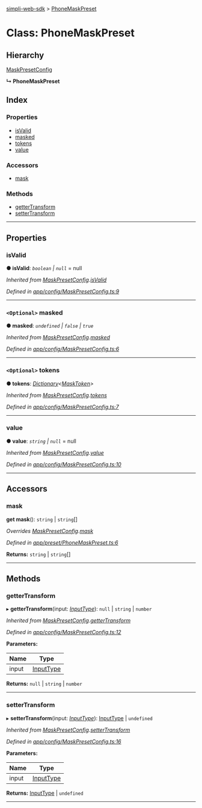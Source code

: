 [simpli-web-sdk](../README.md) > [PhoneMaskPreset](../classes/phonemaskpreset.md)

# Class: PhoneMaskPreset

## Hierarchy

 [MaskPresetConfig](maskpresetconfig.md)

**↳ PhoneMaskPreset**

## Index

### Properties

* [isValid](phonemaskpreset.md#isvalid)
* [masked](phonemaskpreset.md#masked)
* [tokens](phonemaskpreset.md#tokens)
* [value](phonemaskpreset.md#value)

### Accessors

* [mask](phonemaskpreset.md#mask)

### Methods

* [getterTransform](phonemaskpreset.md#gettertransform)
* [setterTransform](phonemaskpreset.md#settertransform)

---

## Properties

<a id="isvalid"></a>

###  isValid

**● isValid**: *`boolean` \| `null`* =  null

*Inherited from [MaskPresetConfig](maskpresetconfig.md).[isValid](maskpresetconfig.md#isvalid)*

*Defined in [app/config/MaskPresetConfig.ts:9](https://github.com/simplitech/simpli-web-sdk/blob/2a29ffa/src/app/config/MaskPresetConfig.ts#L9)*

___
<a id="masked"></a>

### `<Optional>` masked

**● masked**: *`undefined` \| `false` \| `true`*

*Inherited from [MaskPresetConfig](maskpresetconfig.md).[masked](maskpresetconfig.md#masked)*

*Defined in [app/config/MaskPresetConfig.ts:6](https://github.com/simplitech/simpli-web-sdk/blob/2a29ffa/src/app/config/MaskPresetConfig.ts#L6)*

___
<a id="tokens"></a>

### `<Optional>` tokens

**● tokens**: *[Dictionary](../interfaces/dictionary.md)<[MaskToken](../interfaces/masktoken.md)>*

*Inherited from [MaskPresetConfig](maskpresetconfig.md).[tokens](maskpresetconfig.md#tokens)*

*Defined in [app/config/MaskPresetConfig.ts:7](https://github.com/simplitech/simpli-web-sdk/blob/2a29ffa/src/app/config/MaskPresetConfig.ts#L7)*

___
<a id="value"></a>

###  value

**● value**: *`string` \| `null`* =  null

*Inherited from [MaskPresetConfig](maskpresetconfig.md).[value](maskpresetconfig.md#value)*

*Defined in [app/config/MaskPresetConfig.ts:10](https://github.com/simplitech/simpli-web-sdk/blob/2a29ffa/src/app/config/MaskPresetConfig.ts#L10)*

___

## Accessors

<a id="mask"></a>

###  mask

**get mask**(): `string` \| `string`[]

*Overrides [MaskPresetConfig](maskpresetconfig.md).[mask](maskpresetconfig.md#mask)*

*Defined in [app/preset/PhoneMaskPreset.ts:6](https://github.com/simplitech/simpli-web-sdk/blob/2a29ffa/src/app/preset/PhoneMaskPreset.ts#L6)*

**Returns:** `string` \| `string`[]

___

## Methods

<a id="gettertransform"></a>

###  getterTransform

▸ **getterTransform**(input: *[InputType](../#inputtype)*): `null` \| `string` \| `number`

*Inherited from [MaskPresetConfig](maskpresetconfig.md).[getterTransform](maskpresetconfig.md#gettertransform)*

*Defined in [app/config/MaskPresetConfig.ts:12](https://github.com/simplitech/simpli-web-sdk/blob/2a29ffa/src/app/config/MaskPresetConfig.ts#L12)*

**Parameters:**

| Name | Type |
| ------ | ------ |
| input | [InputType](../#inputtype) |

**Returns:** `null` \| `string` \| `number`

___
<a id="settertransform"></a>

###  setterTransform

▸ **setterTransform**(input: *[InputType](../#inputtype)*): [InputType](../#inputtype) \| `undefined`

*Inherited from [MaskPresetConfig](maskpresetconfig.md).[setterTransform](maskpresetconfig.md#settertransform)*

*Defined in [app/config/MaskPresetConfig.ts:16](https://github.com/simplitech/simpli-web-sdk/blob/2a29ffa/src/app/config/MaskPresetConfig.ts#L16)*

**Parameters:**

| Name | Type |
| ------ | ------ |
| input | [InputType](../#inputtype) |

**Returns:** [InputType](../#inputtype) \| `undefined`

___

